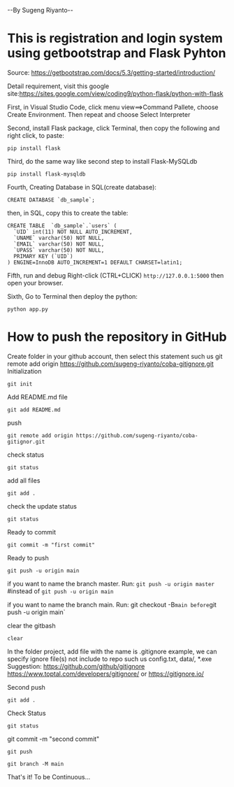 ﻿--By Sugeng Riyanto--
# This is registration and login system using getbootstrap and Flask Pyhton
Source: https://getbootstrap.com/docs/5.3/getting-started/introduction/

Detail requirement, visit this google site:https://sites.google.com/view/coding9/python-flask/python-with-flask

First, in Visual Studio Code, click menu view==>Command Pallete, choose Create Environment. Then repeat and choose Select Interpreter

Second, install Flask package, click Terminal, then copy the following and right click, to paste:

    pip install flask

Third, do the same way like second step to install Flask-MySQLdb

    pip install flask-mysqldb

Fourth, Creating Database in SQL(create database):

    CREATE DATABASE `db_sample`; 

then, in SQL, copy this to create the table:

    CREATE TABLE  `db_sample`.`users` (
      `UID` int(11) NOT NULL AUTO_INCREMENT,
      `UNAME` varchar(50) NOT NULL,
      `EMAIL` varchar(50) NOT NULL,
      `UPASS` varchar(50) NOT NULL,
      PRIMARY KEY (`UID`)
    ) ENGINE=InnoDB AUTO_INCREMENT=1 DEFAULT CHARSET=latin1;

Fifth, run and debug
Right-click (CTRL+CLICK) `http://127.0.0.1:5000` then open your browser.

Sixth, Go to Terminal then deploy the python:

    python app.py

# How to push the repository in GitHub
Create folder in your github account, then select this statement such us git remote add origin https://github.com/sugeng-riyanto/coba-gitignore.git 
Initialization

    git init

 Add README.md file
    
    git add README.md

push

    git remote add origin https://github.com/sugeng-riyanto/coba-gitignor.git 

check status

    git status

add all files

    git add .

check the update status

    git status

Ready to commit

    git commit -m "first commit"

Ready to push

    git push -u origin main

if you want to name the branch master. Run:
`git push -u origin master` #instead of `git push -u origin main`

if you want to name the branch main. Run:
git checkout -B` main before `git push -u origin main`

clear the gitbash

    clear

In the folder project, add file with the name is .gitignore
example, we can specify ignore file(s) not include to repo such us config.txt, data/, *.exe
Suggestion: https://github.com/github/gitignore
https://www.toptal.com/developers/gitignore/ or https://gitignore.io/

Second push

    git add .

Check Status

    git status

git commit -m "second commit"

    git push

    git branch -M main

That's it! To be Continuous...


